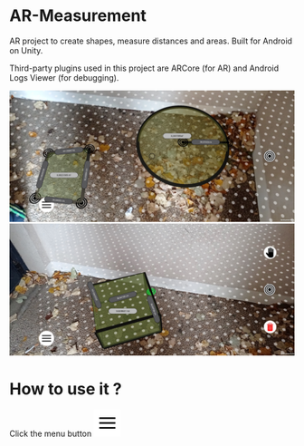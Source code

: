 # AR-Measurement
AR project to create shapes, measure distances and areas. Built for Android on Unity.

Third-party plugins used in this project are ARCore (for AR) and Android Logs Viewer (for debugging).



![alt text](https://github.com/LucasSecret/AR-Measurement/blob/master/Assets/Images/1636709612801.jpg)
![alt text](https://github.com/LucasSecret/AR-Measurement/blob/master/Assets/Images/1636709612834.jpg)


# How to use it ?

Click the menu button ![alt text](https://github.com/LucasSecret/AR-Measurement/blob/master/Assets/Images/icons8-menu-48.png)
